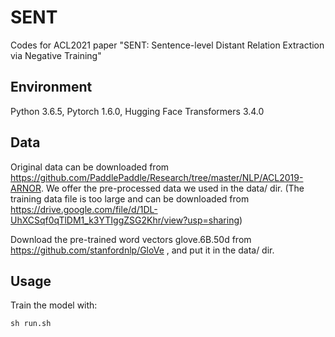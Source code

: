 # SENT

Codes for ACL2021 paper "SENT: Sentence-level Distant Relation Extraction via Negative Training"

## Environment
Python 3.6.5, Pytorch 1.6.0, Hugging Face Transformers 3.4.0

## Data
Original data can be downloaded from https://github.com/PaddlePaddle/Research/tree/master/NLP/ACL2019-ARNOR. 
We offer the pre-processed data we used in the data/ dir. (The training data file is too large and can be downloaded from https://drive.google.com/file/d/1DL-UhXCSqf0qTlDM1_k3YTIggZSG2Khr/view?usp=sharing)

Download the pre-trained word vectors glove.6B.50d from https://github.com/stanfordnlp/GloVe , and put it in the data/ dir.

## Usage

Train the model with:
```
sh run.sh
```